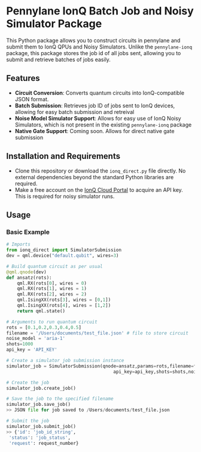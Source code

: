 # Pennylane IonQ Batch Job and Noisy Simulator Package 

This Python package allows you to construct circuits in pennylane and submit them to IonQ QPUs and Noisy Simulators.
Unlike the `pennylane-ionq` package, this package stores the job id of all jobs sent, allowing you to submit and retrieve batches of jobs easily.

## Features

- **Circuit Conversion**: Converts quantum circuits into IonQ-compatible JSON format.
- **Batch Submission**: Retrieves job ID of jobs sent to IonQ devices, allowing for easy batch submission and retreival
- **Noise Model Simulator Support**: Allows for easy use of IonQ Noisy Simulators, which is not present in the existing `pennylane-ionq` package
- **Native Gate Support**: Coming soon. Allows for direct native gate submission

## Installation and Requirements

- Clone this repository or download the `ionq_direct.py` file directly. No external dependencies beyond the standard Python libraries are required.
- Make a free account on the [IonQ Cloud Portal](cloud.ionq.com) to acquire an API key. This is required for noisy simulator runs.

## Usage

### Basic Example

```python
# Imports
from ionq_direct import SimulatorSubmission
dev = qml.device("default.qubit", wires=3)

# Build quantum circuit as per usual
@qml.qnode(dev)
def ansatz(rots):
    qml.RX(rots[0], wires = 0)
    qml.RX(rots[1], wires = 1)
    qml.RX(rots[2], wires = 2)
    qml.IsingXX(rots[3], wires = [0,1])
    qml.IsingXX(rots[4], wires = [1,2])
    return qml.state()

# Arguments to run quantum circuit
rots = [0.1,0.2,0.3,0.4,0.5]
filename = '/Users/documents/test_file.json' # file to store circuit
noise_model = 'aria-1'
shots=1000
api_key = 'API_KEY'

# Create a simulator job submission instance
simulator_job = SimulatorSubmission(qnode=ansatz,params=rots,filename=filename,
                                        api_key=api_key,shots=shots,noise_model=noise_model)

# Create the job
simulator_job.create_job()

# Save the job to the specified filename
simulator_job.save_job()
>> JSON file for job saved to /Users/documents/test_file.json

# Submit the job
simulator_job.submit_job()
>> {'id': 'job_id_string',
 'status': 'job_status',
 'request': request_number}
